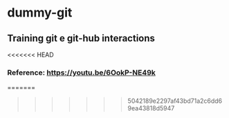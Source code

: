 # dummy-git
## Training git e git-hub interactions
<<<<<<< HEAD
### Reference: https://youtu.be/6OokP-NE49k
=======
>>>>>>> 5042189e2297af43bd71a2c6dd69ea43818d5947
